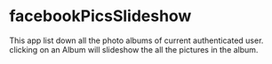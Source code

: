 facebookPicsSlideshow
=====================

This app list down all the photo albums of current authenticated user. clicking on an Album will slideshow the all the pictures in the album.
